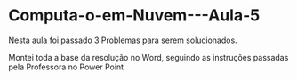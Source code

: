# Computa-o-em-Nuvem---Aula-5

Nesta aula foi passado 3 Problemas para serem solucionados.

Montei toda a base da resolução no Word, seguindo as instruções passadas pela Professora no Power Point
